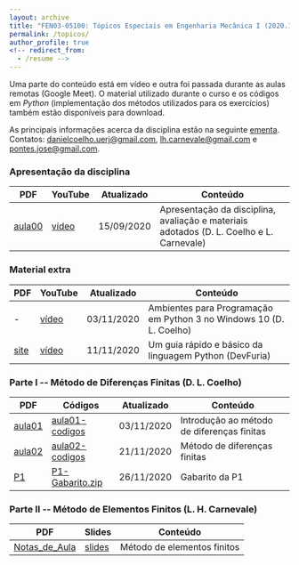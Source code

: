 ```yaml
---
layout: archive
title: "FEN03-05100: Tópicos Especiais em Engenharia Mecânica I (2020.1)"
permalink: /topicos/
author_profile: true
<!-- redirect_from:
  - /resume -->
---
```


Uma parte do conteúdo está em vídeo e outra foi passada durante as aulas remotas (Google Meet). O material utilizado durante o curso e os códigos em *Python* (implementação dos métodos utilizados para os exercícios) também estão disponíveis para download.

As principais informações acerca da disciplina estão na seguinte 
<a href="{{ base_path }}/files/Proposta_disciplina_eletiva_MECAN.pdf" target="_blank">ementa</a>. 
Contatos: danielcoelho.uerj@gmail.com, lh.carnevale@gmail.com e pontes.jose@gmail.com.


### Apresentação da disciplina

|PDF|YouTube|Atualizado|Conteúdo|
|------|------|-----------|---------|
| <a href="{{ base_path }}/files/aula00DanielLC.pdf" download="aula00DanielLC.pdf" target="_blank">aula00 </a> |  <a href="https://youtu.be/VtnqctMGg1A" target="_blank">vídeo</a>     | 15/09/2020 | Apresentação da disciplina, avaliação e materiais adotados (D. L. Coelho e L. Carnevale)|

### Material extra

|PDF|YouTube|Atualizado|Conteúdo|
|------|------|-----------|---------|
| - | <a href="https://youtu.be/yV3Xx0IhCEg" target="_blank">vídeo</a> | 03/11/2020 | Ambientes para Programação em Python 3 no Windows 10 (D. L. Coelho)|
| <a href="http://devfuria.com.br/python/sintaxe-basica/" target="_blank">site</a> | <a href="https://www.youtube.com/watch?v=WqZP7atO3SE" target="_blank">vídeo</a> | 11/11/2020 | Um guia rápido e básico da linguagem Python (DevFuria)|


### Parte I -- Método de Diferenças Finitas (D. L. Coelho)

|PDF|Códigos|Atualizado|Conteúdo|
|------|------|-----------|---------|
| <a href="{{ base_path }}/files/aula01DanielLC.pdf" download="aula01DanielLC.pdf" target="_blank">aula01</a> | <a href="{{ base_path }}/files/aula01-codigos.zip" download="aula01-codigos.zip" target="_blank">aula01-codigos</a> | 03/11/2020 | Introdução ao método de diferenças finitas|
| <a href="{{ base_path }}/files/aula02DanielLC.pdf" download="aula02DanielLC.pdf" target="_blank">aula02</a> | <a href="{{ base_path }}/files/aula02-codigos.zip" download="aula02-codigos.zip" target="_blank">aula02-codigos</a> | 21/11/2020 | Método de diferenças finitas|
| <a href="{{ base_path }}/files/P1.pdf" download="P1.pdf" target="_blank">P1</a> | <a href="{{ base_path }}/files/P1-Gabarito.zip" download="P1-Gabarito.zip" target="_blank">P1-Gabarito.zip</a> | 26/11/2020 | Gabarito da P1|

### Parte II -- Método de Elementos Finitos (L. H. Carnevale)

|PDF|Slides|Conteúdo|
|------|------|---------|
| <a href="{{ base_path }}/files/Notas_de_Aula.pdf" download="Notas_de_Aula.pdf" target="_blank">Notas_de_Aula</a> | <a href="{{ base_path }}/files/aulaLuis.pdf" download="aulaLuis.pdf" target="_blank">slides</a> | Método de elementos finitos|
